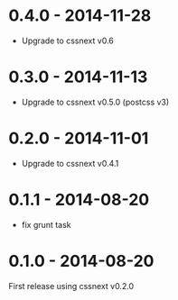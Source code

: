 # 0.4.0 - 2014-11-28

- Upgrade to cssnext v0.6

# 0.3.0 - 2014-11-13

- Upgrade to cssnext v0.5.0 (postcss v3)

# 0.2.0 - 2014-11-01

- Upgrade to cssnext v0.4.1

# 0.1.1 - 2014-08-20

- fix grunt task

# 0.1.0 - 2014-08-20

First release using cssnext v0.2.0
